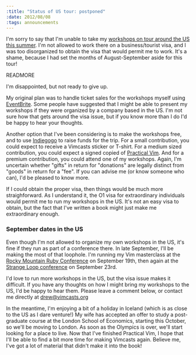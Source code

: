 ```yaml
--- 
:title: "Status of US tour: postponed"
:date: 2012/08/08
:tags: announcements
---
```


I'm sorry to say that I'm unable to take my [workshops on tour around the US this summer][summer]. I'm not allowed to work there on a business/tourist visa, and I was too disorganized to obtain the visa that would permit me to work. It's a shame, because I had set the months of August-September aside for this tour!

[summer]: /blog/2012/05/on-tour-this-summer-vim-masterclass-workshop/

READMORE

I'm disappointed, but not ready to give up.

My original plan was to handle ticket sales for the workshops myself using [EventBrite][]. Some people have suggested that I might be able to present my workshops if they were organized by a company based in the US. I'm not sure how that gets around the visa issue, but if you know more than I do I'd be happy to hear your thoughts.

Another option that I've been considering is to make the workshops free, and to use [Indiegogo][] to raise funds for the trip. For a small contribution, you could expect to receive a Vimcasts sticker or T-shirt. For a medium sized contribution, you could expect a signed copied of [Practical Vim][]. And for a premium contribution, you could attend one of my workshops. Again, I'm uncertain whether "gifts" in return for "donations" are legally distinct from "goods" in return for a "fee". If you can advise me (or know someone who can), I'd be pleased to know more.

If I could obtain the proper visa, then things would be much more straighforward. As I understand it, the O1 visa for extraordinary individuals would permit me to run my workshops in the US. It's not an easy visa to obtain, but the fact that I've written a book might just make me extraordinary enough.

### September dates in the US

Even though I'm not allowed to organize my own workshops in the US, it's fine if they run as part of a conference there. In late September, I'll be making the most of that loophole. I'm running my Vim masterclass at the [Rocky Mountain Ruby Conference][rocky] on September 19th, then again at the [Strange Loop conference][strangeloop] on September 23rd.

I'd love to run more workshops in the US, but the visa issue makes it difficult. If you have any thoughts on how I might bring my workshops to the US, I'd be happy to hear them. Please leave a comment below, or contact me directly at drew@vimcasts.org

In the meantime, I'm enjoying a bit of a holiday in Iceland (which is as close to the US as I dare venture!) My wife has accepted an offer to study a post-graduate course at the London School of Economics, starting this October, so we'll be moving to London. As soon as the Olympics is over, we'll start looking for a place to live. Now that I've finished Practical Vim, I hope that I'll be able to find a bit more time for making Vimcasts again. Believe me, I've got a lot of material that didn't make it into the book!

[EventBrite]: http://vimcasts.eventbrite.com/
[Indiegogo]: http://www.indiegogo.com/
[Practical Vim]: https://pragprog.com/titles/dnvim2/practical-vim-second-edition
[rocky]: http://rockymtnruby.com/#workshop
[strangeloop]: https://thestrangeloop.com/sessions/vim-masterclass

